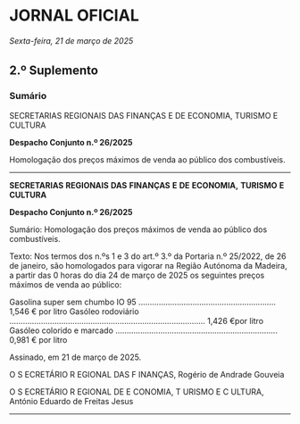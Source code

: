 # JORNAL OFICIAL

###### Sexta-feira, 21 de março de 2025

## **2.º Suplemento**

### **Sumário**

SECRETARIAS REGIONAIS DAS FINANÇAS E DE ECONOMIA,
TURISMO E CULTURA

**Despacho Conjunto n.º 26/2025**

Homologação dos preços máximos de venda ao público dos combustíveis.




---

**SECRETARIAS** **REGIONAIS** **DAS** **FINANÇAS** **E** **DE** **ECONOMIA,** **TURISMO** **E** **CULTURA**


**Despacho Conjunto n.º 26/2025**


Sumário:
Homologação dos preços máximos de venda ao público dos combustíveis.

Texto:
Nos termos dos n.ºs 1 e 3 do art.º 3.º da Portaria n.º 25/2022, de 26 de janeiro, são homologados para vigorar na Região
Autónoma da Madeira, a partir das 0 horas do dia 24 de março de 2025 os seguintes preços máximos de venda ao público:


Gasolina super sem chumbo IO 95 ............................................................. 1,546 € por litro
Gasóleo rodoviário ....................................................................................... 1,426 €por litro
Gasóleo colorido e marcado ........................................................................ 0,981 € por litro


Assinado, em 21 de março de 2025.


O S ECRETÁRIO R EGIONAL DAS F INANÇAS, Rogério de Andrade Gouveia


O S ECRETÁRIO R EGIONAL DE E CONOMIA, T URISMO E C ULTURA, António Eduardo de Freitas Jesus




---
